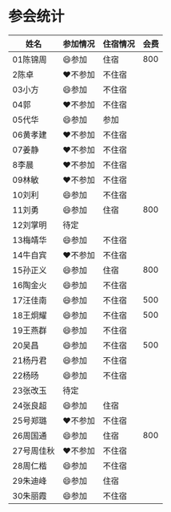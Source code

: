 # 参会统计

姓名|参加情况|住宿情况|会费
---|---|---|---
01陈锦周|:smile:参加|住宿|800
2陈卓|:heart:不参加|不住宿|
03小方|:smile:参加|不住宿|
04郭|:heart:不参加|不住宿|
05代华|:smile:参加|参加|
06黄孝建|:heart:不参加|不住宿|
07姜静|:heart:不参加|不住宿|
8李晨|:heart:不参加|不住宿|
09林敏|:heart:不参加|不住宿|
10刘利|:smile:参加|不住宿|
11刘勇|:smile:参加|住宿|800
12刘掌明|待定||
13梅靖华|:smile:参加|不住宿|
14牛自宾|:heart:不参加|不住宿|
15孙正义|:smile:参加|住宿|800
16陶金火|:smile:参加|不住宿|
17汪佳南|:smile:参加|不住宿|500
18王炯耀|:smile:参加|不住宿|500
19王燕群|:smile:参加|不住宿|
20吴昌|:smile:参加|不住宿|500
21杨丹君|:smile:参加|不住宿|
22杨旸|:smile:参加|不住宿|
23张改玉|待定||
24张良超|:smile:参加|住宿|
25号郑璐|:heart:不参加|不住宿|
26周国通|:smile:参加|住宿|800
27号周佳秋|:heart:不参加|不住宿|
28周仁楷|:smile:参加|不住宿|
29朱迪峰|:smile:参加|住宿|
30朱丽霞|:smile:参加|不住宿|
